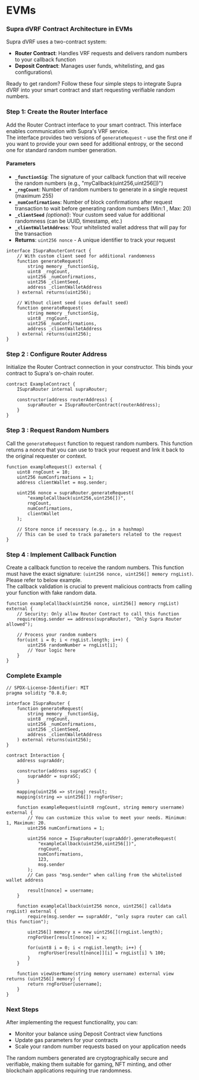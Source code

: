 # EVMs

### Supra dVRF Contract Architecture in EVMs

Supra dVRF uses a two-contract system:

* **Router Contract**: Handles VRF requests and delivers random numbers to your callback function
* **Deposit Contract**: Manages user funds, whitelisting, and gas configurations\


Ready to get random? Follow these four simple steps to integrate Supra dVRF into your smart contract and start requesting verifiable random numbers.

### Step 1:  Create the Router Interface

Add the Router Contract interface to your smart contract. This interface enables communication with Supra's VRF service.\
The interface provides two versions of `generateRequest` - use the first one if you want to provide your own seed for additional entropy, or the second one for standard random number generation.

#### Parameters

* **`_functionSig`**: The signature of your callback function that will receive the random numbers (e.g., "myCallback(uint256,uint256\[])")
* **`_rngCount`**: Number of random numbers to generate in a single request (maximum 255)
* **`_numConfirmations`**: Number of block confirmations after request transaction to wait before generating random numbers (Min:1 , Max: 20)
* **`_clientSeed`** _(optional)_: Your custom seed value for additional randomness (can be UUID, timestamp, etc.)
* **`_clientWalletAddress`**: Your whitelisted wallet address that will pay for the transaction
* **Returns**: `uint256 nonce` - A unique identifier to track your request

```solidity
interface ISupraRouterContract {
    // With custom client seed for additional randomness
    function generateRequest(
        string memory _functionSig, 
        uint8 _rngCount, 
        uint256 _numConfirmations, 
        uint256 _clientSeed, 
        address _clientWalletAddress
    ) external returns(uint256);
    
    // Without client seed (uses default seed)
    function generateRequest(
        string memory _functionSig, 
        uint8 _rngCount, 
        uint256 _numConfirmations, 
        address _clientWalletAddress
    ) external returns(uint256);
}
```



### Step 2 : Configure Router Address

Initialize the Router Contract connection in your constructor. This binds your contract to Supra's on-chain router.

```solidity
contract ExampleContract {
    ISupraRouter internal supraRouter;
    
    constructor(address routerAddress) {
        supraRouter = ISupraRouterContract(routerAddress);
    }
}

```

### Step 3 : Request Random Numbers

Call the `generateRequest` function to request random numbers. This function returns a nonce that you can use to track your request and link it back to the original requester or context.&#x20;

```solidity
function exampleRequest() external {
    uint8 rngCount = 10;
    uint256 numConfirmations = 1;
    address clientWallet = msg.sender;
    
    uint256 nonce = supraRouter.generateRequest(
        "exampleCallback(uint256,uint256[])",
        rngCount,
        numConfirmations,
        clientWallet
    );
    
    // Store nonce if necessary (e.g., in a hashmap)
    // This can be used to track parameters related to the request
}
```

### Step 4 : Implement Callback Function

Create a callback function to receive the random numbers. This function must have the exact signature: `(uint256 nonce, uint256[] memory rngList)`. Please refer to below example.\
The callback validation is crucial to prevent malicious contracts from calling your function with fake random data.

```solidity
function exampleCallback(uint256 nonce, uint256[] memory rngList) external {
    // Security: Only allow Router Contract to call this function
    require(msg.sender == address(supraRouter), "Only Supra Router allowed");
    
    // Process your random numbers
    for(uint i = 0; i < rngList.length; i++) {
        uint256 randomNumber = rngList[i];
        // Your logic here
    }
}
```

### Complete Example

```solidity
// SPDX-License-Identifier: MIT
pragma solidity ^0.8.0;

interface ISupraRouter {
    function generateRequest(
        string memory _functionSig, 
        uint8 _rngCount, 
        uint256 _numConfirmations, 
        uint256 _clientSeed,
        address _clientWalletAddress
    ) external returns(uint256);
}

contract Interaction {
    address supraAddr;
    
    constructor(address supraSC) {
        supraAddr = supraSC;
    }
    
    mapping(uint256 => string) result;
    mapping(string => uint256[]) rngForUser;
    
    function exampleRequest(uint8 rngCount, string memory username) external {
        // You can customize this value to meet your needs. Minimum: 1, Maximum: 20.
        uint256 numConfirmations = 1; 
        
        uint256 nonce = ISupraRouter(supraAddr).generateRequest(
            "exampleCallback(uint256,uint256[])", 
            rngCount, 
            numConfirmations, 
            123, 
            msg.sender
        );
        // Can pass "msg.sender" when calling from the whitelisted wallet address
        
        result[nonce] = username;
    }
    
    function exampleCallback(uint256 nonce, uint256[] calldata rngList) external {
        require(msg.sender == supraAddr, "only supra router can call this function");
        
        uint256[] memory x = new uint256[](rngList.length);
        rngForUser[result[nonce]] = x;
        
        for(uint8 i = 0; i < rngList.length; i++) {
            rngForUser[result[nonce]][i] = rngList[i] % 100;
        }
    }
    
    function viewUserName(string memory username) external view returns (uint256[] memory) {
        return rngForUser[username];
    }
}
```

### Next Steps

After implementing the request functionality, you can:

* Monitor your balance using Deposit Contract view functions
* Update gas parameters for your contracts
* Scale your random number requests based on your application needs

The random numbers generated are cryptographically secure and verifiable, making them suitable for gaming, NFT minting, and other blockchain applications requiring true randomness.
